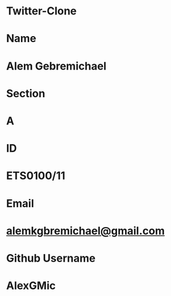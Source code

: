 # Twitter-Clone

# Name
# Alem Gebremichael

# Section 
# A

# ID
# ETS0100/11

# Email
# alemkgbremichael@gmail.com

# Github Username
# AlexGMic